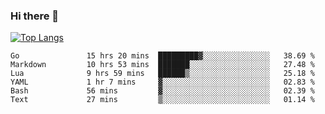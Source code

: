 ### Hi there 👋

<!--
**3Xpl0it3r/3Xpl0it3r** is a ✨ _special_ ✨ repository because its `README.md` (this file) appears on your GitHub profile.

Here are some ideas to get you started:

- 🔭 I’m currently working on ...
- 🌱 I’m currently learning ...
- 👯 I’m looking to collaborate on ...
- 🤔 I’m looking for help with ...
- 💬 Ask me about ...
- 📫 How to reach me: ...
- 😄 Pronouns: ...
- ⚡ Fun fact: ...
-->


[![Top Langs](https://github-readme-stats.vercel.app/api/top-langs/?username=3Xpl0it3r&layout=compact)](https://github.com/3Xpl0it3r/3Xpl0it3r)

<!--START_SECTION:waka-->

```text
Go               15 hrs 20 mins  █████████▓░░░░░░░░░░░░░░░   38.69 %
Markdown         10 hrs 53 mins  ███████░░░░░░░░░░░░░░░░░░   27.48 %
Lua              9 hrs 59 mins   ██████▒░░░░░░░░░░░░░░░░░░   25.18 %
YAML             1 hr 7 mins     ▓░░░░░░░░░░░░░░░░░░░░░░░░   02.83 %
Bash             56 mins         ▓░░░░░░░░░░░░░░░░░░░░░░░░   02.39 %
Text             27 mins         ▒░░░░░░░░░░░░░░░░░░░░░░░░   01.14 %
```

<!--END_SECTION:waka-->
